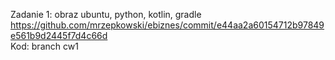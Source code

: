Zadanie 1: obraz ubuntu, python, kotlin, gradle <br>
https://github.com/mrzepkowski/ebiznes/commit/e44aa2a60154712b97849e561b9d2445f7d4c66d <br>
Kod: branch cw1 <br>
